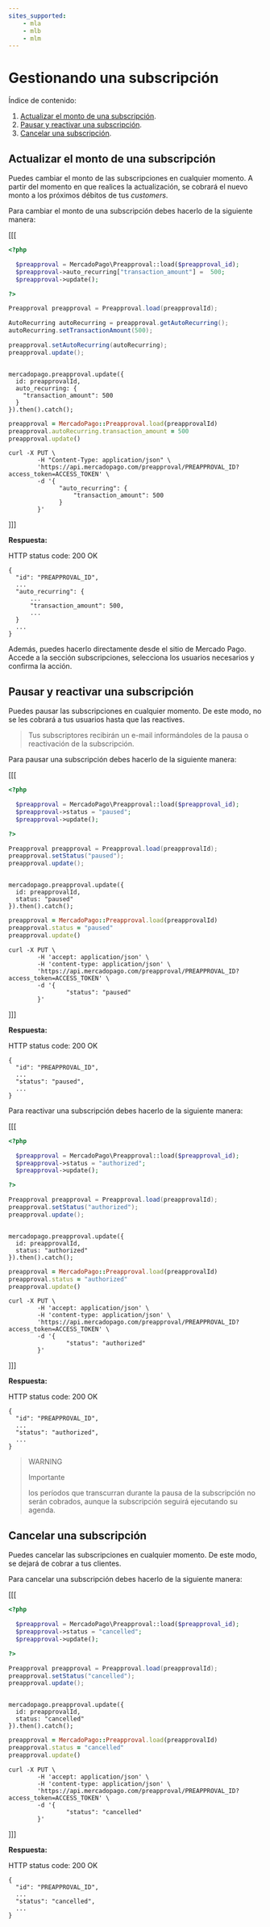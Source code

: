 ```yaml
---
sites_supported:
    - mla
    - mlb
    - mlm
---
```



# Gestionando una subscripción

Índice de contenido:

1. [Actualizar el monto de una subscripción](#actualizar-el-monto-de-una-subscripción).
2. [Pausar y reactivar una subscripción](#pausar-y-reactivar-una-subscripción).
3. [Cancelar una subscripción](#cancelar-una-subscripción).


## Actualizar el monto de una subscripción

Puedes cambiar el monto de las subscripciones en cualquier momento. A partir del momento en que realices la actualización, se cobrará el nuevo monto a los próximos débitos de tus _customers_.

Para cambiar el monto de una subscripción debes hacerlo de la siguiente manera:

[[[
```php
<?php

  $preapproval = MercadoPago\Preapproval::load($preapproval_id);
  $preapproval->auto_recurring["transaction_amount"] =  500;
  $preapproval->update();

?>
```
```java
Preapproval preapproval = Preapproval.load(preapprovalId);

AutoRecurring autoRecurring = preapproval.getAutoRecurring();
autoRecurring.setTransactionAmount(500);

preapproval.setAutoRecurring(autoRecurring);
preapproval.update();

```
```node

mercadopago.preapproval.update({
  id: preapprovalId,
  auto_recurring: {
    "transaction_amount": 500
  }
}).then().catch();

```
```ruby
preapproval = MercadoPago::Preapproval.load(preapprovalId)
preapproval.autoRecurring.transaction_amount = 500
preapproval.update()
```
```curl
curl -X PUT \
        -H "Content-Type: application/json" \
        'https://api.mercadopago.com/preapproval/PREAPPROVAL_ID?access_token=ACCESS_TOKEN' \
        -d '{
              "auto_recurring": {
                  "transaction_amount": 500
              }
        }'
```

]]]



**Respuesta:**


HTTP status code: 200 OK

```curl
{
  "id": "PREAPPROVAL_ID",
  ...
  "auto_recurring": {
      ...
      "transaction_amount": 500,
      ...
  }
  ...
}
```

Además, puedes hacerlo directamente desde el sitio de Mercado Pago. Accede a la sección subscripciones, selecciona los usuarios necesarios y confirma la acción.

## Pausar y reactivar una subscripción

Puedes pausar las subscripciones en cualquier momento. De este modo, no se les cobrará a tus usuarios hasta que las reactives.

> Tus subscriptores recibirán un e-mail informándoles de la pausa o reactivación de la subscripción.

Para pausar una subscripción debes hacerlo de la siguiente manera:

[[[
```php
<?php

  $preapproval = MercadoPago\Preapproval::load($preapproval_id);
  $preapproval->status = "paused";
  $preapproval->update();

?>
```
```java
Preapproval preapproval = Preapproval.load(preapprovalId);
preapproval.setStatus("paused");
preapproval.update();

```
```node

mercadopago.preapproval.update({
  id: preapprovalId,
  status: "paused"
}).then().catch();

```
```ruby
preapproval = MercadoPago::Preapproval.load(preapprovalId)
preapproval.status = "paused"
preapproval.update()
```
```curl
curl -X PUT \
        -H 'accept: application/json' \
        -H 'content-type: application/json' \
        'https://api.mercadopago.com/preapproval/PREAPPROVAL_ID?access_token=ACCESS_TOKEN' \
        -d '{
                "status": "paused"
        }'
```
]]]


**Respuesta:**

HTTP status code: 200 OK

```curl
{
  "id": "PREAPPROVAL_ID",
  ...
  "status": "paused",
  ...
}
```

Para reactivar una subscripción debes hacerlo de la siguiente manera:


[[[
```php
<?php

  $preapproval = MercadoPago\Preapproval::load($preapproval_id);
  $preapproval->status = "authorized";
  $preapproval->update();

?>
```
```java
Preapproval preapproval = Preapproval.load(preapprovalId);
preapproval.setStatus("authorized");
preapproval.update();

```
```node

mercadopago.preapproval.update({
  id: preapprovalId,
  status: "authorized"
}).then().catch();

```
```ruby
preapproval = MercadoPago::Preapproval.load(preapprovalId)
preapproval.status = "authorized"
preapproval.update()
```
```curl
curl -X PUT \
        -H 'accept: application/json' \
        -H 'content-type: application/json' \
        'https://api.mercadopago.com/preapproval/PREAPPROVAL_ID?access_token=ACCESS_TOKEN' \
        -d '{
                "status": "authorized"
        }'
```
]]]



**Respuesta:**

HTTP status code: 200 OK

```curl
{
  "id": "PREAPPROVAL_ID",
  ...
  "status": "authorized",
  ...
}
```

> WARNING
>
> Importante
>
> los períodos que transcurran durante la pausa de la subscripción no serán cobrados, aunque la subscripción seguirá ejecutando su agenda.

## Cancelar una subscripción

Puedes cancelar las subscripciones en cualquier momento. De este modo, se dejará de cobrar a tus clientes.

Para cancelar una subscripción debes hacerlo de la siguiente manera:


[[[
```php
<?php

  $preapproval = MercadoPago\Preapproval::load($preapproval_id);
  $preapproval->status = "cancelled";
  $preapproval->update();

?>
```
```java
Preapproval preapproval = Preapproval.load(preapprovalId);
preapproval.setStatus("cancelled");
preapproval.update();

```
```node

mercadopago.preapproval.update({
  id: preapprovalId,
  status: "cancelled"
}).then().catch();

```
```ruby
preapproval = MercadoPago::Preapproval.load(preapprovalId)
preapproval.status = "cancelled"
preapproval.update()
```
```curl
curl -X PUT \
        -H 'accept: application/json' \
        -H 'content-type: application/json' \
        'https://api.mercadopago.com/preapproval/PREAPPROVAL_ID?access_token=ACCESS_TOKEN' \
        -d '{
                "status": "cancelled"
        }'
```
]]]


**Respuesta:**

HTTP status code: 200 OK

```curl
{
  "id": "PREAPPROVAL_ID",
  ...
  "status": "cancelled",
  ...
}
```
